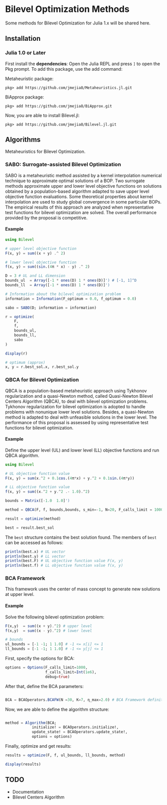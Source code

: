 # Bilevel Optimization Methods

Some methods for Bilevel Optimization for Julia 1.x will be shared here.

## Installation


### Julia 1.0 or Later

First install the **dependencies**: Open the Julia REPL and press `]` to open the Pkg prompt. To add this package, use the add command:

Metaheuristic package:
```
pkg> add https://github.com/jmejia8/Metaheuristics.jl.git
```


BiApprox package:
```
pkg> add https://github.com/jmejia8/BiApprox.git
```



Now, you are able to install Bilevel.jl:
```
pkg> add https://github.com/jmejia8/Bilevel.jl.git
```

## Algorithms

Metaheuristics for Bilevel Optimization.

### SABO: Surrogate-assisted Bilevel Optimization

SABO is a metaheuristic method assisted by a kernel interpolation numerical technique to approximate optimal solutions of a BOP. Two surrogate methods approximate  upper and lower level objective functions on solutions obtained by a population-based algorithm adapted to save upper level objective function evaluations. Some theoretical properties about kernel interpolation are used to study global convergence in some particular BOPs. The empirical results of this approach are analyzed when representative test functions for bilevel optimization are solved. The overall performance provided by the proposal is competitive.

#### Example

```julia
using Bilevel

# upper level objective function
F(x, y) = sum((x + y) .^ 2)

# lower level objective function
f(x, y) = sum((sin.(4π * x) - y) .^ 2)

D = 3 # UL and LL dimension
bounds_ul  = Array([-1 * ones(D) 1 * ones(D)]') # [-1, 1]^D
bounds_ll  = Array([-1 * ones(D) 1 * ones(D)]')

# Information about the bilevel optimization problem
information = Information(F_optimum = 0.0, f_optimum = 0.0)

sabo = SABO(D; information = information)

r = optimize(
    F,
    f,
    bounds_ul,
    bounds_ll,
    sabo
)

display(r)

# optimum (approx)
x, y = r.best_sol.x, r.best_sol.y

```

### QBCA for Bilevel Optimization

QBCA is a population-based metaheuristic approach using Tykhonov regularization and a quasi-Newton method, called Quasi-Newton Bilevel Centers Algorithm (QBCA), to deal with bilevel optimization problems. Tykhonov regularization for bilevel optimization is adopted to handle problems with nonunique lower level solutions. Besides, a quasi-Newton method is adapted to deal with unfeasible solutions in the lower level. The performance of this proposal is assessed by using representative test functions for bilevel optimization.

#### Example

Define the upper level (UL) and lower level (LL) objective functions and run QBCA algorithm.

```julia
using Bilevel

# UL objective function value
F(x, y) = sum(x.^2 + 0.1cos.(4π*x) + y.^2 + 0.1sin.(4π*y))

# LL objective function value
f(x, y) = sum((x.^2 + y.^2 .- 1.0).^2)

bounds = Matrix([-1.0  1.0]')

method = QBCA(F, f, bounds,bounds, s_min=-1, N=20, F_calls_limit = 10000)

result = optimize(method)

best = result.best_sol
```

The `best` structure contains the best solution found. The members of `best` can be accessed as follows:

```julia
println(best.x) # UL vector
println(best.y) # LL vector
println(best.F) # UL objective function value F(x, y)
println(best.f) # LL objective function value f(x, y)
```

### BCA Framework

This framework uses the center of mass concept to generate new solutions at upper
level.


#### Example

Solve the following bilevel optimization problem:

```julia
F(x,y)  = sum((x + y).^2) # upper level
f(x,y)  = sum((x - y).^2) # lower level

# bounds
ul_bounds = [-1 -1; 1 1.0] # -1 <= x[i] <= 1
ll_bounds = [-1 -1; 1 1.0] # -1 <= y[j] <= 1
```

First, specify the options for BCA:

```julia
options = Options(F_calls_limit=1000,
                  f_calls_limit=Int(1e6),
                  debug=true)
```

After that, define the BCA parameters:

```julia

BCA = BCAOperators.BCAFW(N =30, K=7, η_max=2.0) # BCA Framework definition
```

Now, we are able to define the algorithm structure:

```julia

method = Algorithm(BCA;
            initialize! = BCAOperators.initialize!,
            update_state! = BCAOperators.update_state!,
            options = options)
```

Finally, optimize and get results:

```julia
results = optimize(F, f, ul_bounds, ll_bounds, method)

display(results)

```

## TODO
* Documentation
* Bilevel Centers Algorithm
